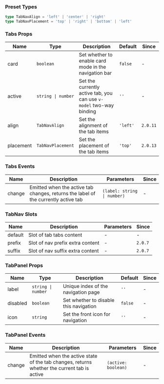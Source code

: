### Preset Types

```ts
type TabNavAlign = 'left' | 'center' | 'right'
type TabNavPlacement = 'top' | 'right' | 'bottom' | 'left'
```

### Tabs Props

| Name      | Type               | Description                                                         | Default  | Since    |
| --------- | ------------------ | ------------------------------------------------------------------- | -------- | -------- |
| card      | `boolean`          | Set whether to enable card mode in the navigation bar               | `false`  | -        |
| active    | `string \| number` | Set the currently active tab, you can use `v-model` two-way binding | `''`     | -        |
| align     | `TabNavAlign`      | Set the alignment of the tab items                                  | `'left'` | `2.0.11` |
| placement | `TabNavPlacement`  | Set the placement of the tab items                                  | `'top'`  | `2.0.13` |

### Tabs Events

| Name   | Description                                                                        | Parameters                  | Since |
| ------ | ---------------------------------------------------------------------------------- | --------------------------- | ----- |
| change | Emitted when the active tab changes, returns the label of the currently active tab | `(label: string \| number)` | -     |

### TabNav Slots

| Name    | Description                      | Parameters | Since   |
| ------- | -------------------------------- | ---------- | ------- |
| default | Slot of tab tabs content         | -          | -       |
| prefix  | Slot of nav prefix extra content | -          | `2.0.7` |
| suffix  | Slot of nav suffix extra content | -          | `2.0.7` |

### TabPanel Props

| Name     | Type               | Description                            | Default | Since |
| -------- | ------------------ | -------------------------------------- | ------- | ----- |
| label    | `string \| number` | Unique index of the navigation page    | `''`    | -     |
| disabled | `boolean`          | Set whether to disable this navigation | `false` | -     |
| icon     | `string`           | Set the front icon for navigation      | `''`    | -     |

### TabPanel Events

| Name   | Description                                                                                 | Parameters          | Since |
| ------ | ------------------------------------------------------------------------------------------- | ------------------- | ----- |
| change | Emitted when the active state of the tab changes, returns whether the current tab is active | `(active: boolean)` | -     |
